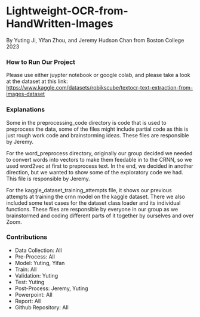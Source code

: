 # Lightweight-OCR-from-HandWritten-Images
By Yuting Ji, Yifan Zhou, and Jeremy Hudson Chan from Boston College 2023 


### How to Run Our Project
Please use either juypter notebook or google colab, and please take a look at the dataset at this link:
https://www.kaggle.com/datasets/robikscube/textocr-text-extraction-from-images-dataset

### Explanations
Some in the preprocessing_code directory is code that is used to preprocess the data, some of the files might include partial code as this is just rough work code and brainstorming ideas. These files are responsible by Jeremy.

For the word_preprocess directory, originally our group decided we needed to convert words into vectors to make them feedable in to the CRNN, so we used word2vec at first to preprocess text. In the end, we decided in another direction, but we wanted to show some of the exploratory code we had. This file is responsible by Jeremy.

For the kaggle_dataset_training_attempts file, it shows our previous attempts at training the crnn model on the kaggle dataset. There we also included some test cases for the dataset class loader and its individual functions. These files are responsible by everyone in our group as we brainstormed and coding different parts of it together by ourselves and over Zoom.

### Contributions
- Data Collection: All
- Pre-Process: All
- Model: Yuting, Yifan
- Train: All
- Validation: Yuting
- Test: Yuting
- Post-Process: Jeremy, Yuting
- Powerpoint: All 
- Report: All
- Github Repository: All
